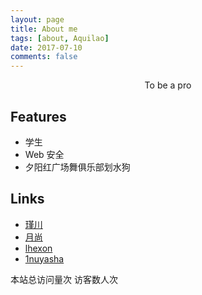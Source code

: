 ```yaml
---
layout: page
title: About me
tags: [about, Aquilao]
date: 2017-07-10
comments: false
---
```


<center>To be a pro</center>

## Features
* 学生
* Web 安全
* 夕阳红广场舞俱乐部划水狗

## Links
- [瑾川](https://fakehydra.github.io/)
- [月尚](http://www.youif.cn/)
- [lhexon](https://ihexon.github.io/)
- [1nuyasha](http://39.108.223.102/wordpress)



<span id="busuanzi_container_site_pv">本站总访问量<span id="busuanzi_value_site_pv"></span>次</span>
<span id="busuanzi_container_site_uv">访客数<span id="busuanzi_value_site_uv"></span>人次</span>
